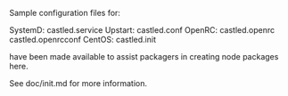 Sample configuration files for:

SystemD: castled.service
Upstart: castled.conf
OpenRC:  castled.openrc
         castled.openrcconf
CentOS:  castled.init

have been made available to assist packagers in creating node packages here.

See doc/init.md for more information.
